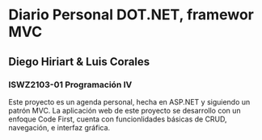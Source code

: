 # Diario Personal DOT.NET, framewor MVC
## Diego Hiriart & Luis Corales
### ISWZ2103-01 Programación IV
 
Este proyecto es un agenda personal, hecha en ASP.NET y siguiendo un patrón MVC.
La aplicación web de este proyecto se desarrollo con un enfoque Code First, cuenta con funcionlidades
básicas de CRUD, navegación, e interfaz gráfica. 